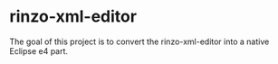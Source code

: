 rinzo-xml-editor
================
The goal of this project is to convert the rinzo-xml-editor into a native Eclipse e4 part.

